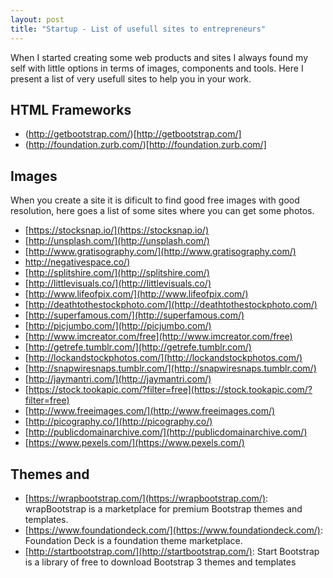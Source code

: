 ```yaml
---
layout: post
title: "Startup - List of usefull sites to entrepreneurs"
---
```

When I started creating some web products and sites I always found my self with little options in terms of images, components and tools. Here I present a list of very usefull sites to help you in your work.

## HTML Frameworks

  - (http://getbootstrap.com/)[http://getbootstrap.com/]
  - (http://foundation.zurb.com/)[http://foundation.zurb.com/]

## Images

When you create a site it is dificult to find good free images with good resolution, here goes a list of some sites where you can get some photos.

  - [https://stocksnap.io/](https://stocksnap.io/)
  - [http://unsplash.com/](http://unsplash.com/)
  - [http://www.gratisography.com/](http://www.gratisography.com/)
  - [http://negativespace.co/)](http://negativespace.co/)
  - [http://splitshire.com/](http://splitshire.com/)
  - [http://littlevisuals.co/](http://littlevisuals.co/)
  - [http://www.lifeofpix.com/](http://www.lifeofpix.com/)
  - [http://deathtothestockphoto.com/](http://deathtothestockphoto.com/)
  - [http://superfamous.com/](http://superfamous.com/)
  - [http://picjumbo.com/](http://picjumbo.com/)
  - [http://www.imcreator.com/free](http://www.imcreator.com/free)
  - [http://getrefe.tumblr.com/](http://getrefe.tumblr.com/)
  - [http://lockandstockphotos.com/](http://lockandstockphotos.com/)
  - [http://snapwiresnaps.tumblr.com/](http://snapwiresnaps.tumblr.com/)
  - [http://jaymantri.com/](http://jaymantri.com/)
  - [https://stock.tookapic.com/?filter=free](https://stock.tookapic.com/?filter=free)
  - [http://www.freeimages.com/](http://www.freeimages.com/)
  - [http://picography.co/](http://picography.co/)
  - [http://publicdomainarchive.com/](http://publicdomainarchive.com/)
  - [https://www.pexels.com/](https://www.pexels.com/)

## Themes and 

  - [https://wrapbootstrap.com/](https://wrapbootstrap.com/): wrapBootstrap is a marketplace for premium Bootstrap themes and templates.
  - [https://www.foundationdeck.com/](https://www.foundationdeck.com/): Foundation Deck is a foundation theme marketplace.
  - [http://startbootstrap.com/](http://startbootstrap.com/): Start Bootstrap is a library of free to download Bootstrap 3 themes and templates
